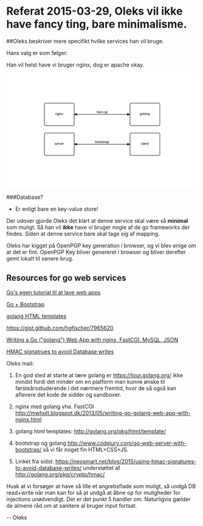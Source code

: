 # Referat 2015-03-29, Oleks vil ikke have fancy ting, bare minimalisme.


##Oleks beskriver mere specifikt hvilke services han vil bruge.

Hans valg er som følger:

Han vil helst have vi bruger nginx, dog er apache okay.

![alt text](2015-03-29/server_specific_software.png "Oleks valg af web-service")

###Database?
  + Er enligt bare en key-value store!


Der udover gjorde Oleks det klart at denne service skal være så __minimal__ som muligt. Så han vil __ikke__ have vi bruger nogle af de go frameworks der findes. Siden at denne service bare skal tage sig af mapping.


Oleks har kigget på OpenPGP key generation i browser, og vi blev enige om at det er fint. OpenPGP Key bliver genereret i browser og bliver derefter gemt lokalt til senere brug.


## Resources for go web services

[](https://tour.golang.org/)

[Go's egen tutorial til at lave web apps](https://golang.org/doc/articles/wiki/)

[Go + Bootstrap](http://www.codejury.com/go-web-server-with-bootstrap/)

[golang HTML templates]( http://golang.org/pkg/html/template/)

https://gist.github.com/hgfischer/7965620

[Writing a Go ("golang") Web App with nginx, FastCGI, MySQL, JSON](http://mwholt.blogspot.dk/2013/05/writing-go-golang-web-app-with-nginx.html)

[HMAC signatrues to avoid Database writes](https://neosmart.net/blog/2015/using-hmac-signatures-to-avoid-database-writes/)



Oleks mail:
1. En god sted at starte at lære golang er https://tour.golang.org/
ikke mindst fordi det minder om en platform man kunne ønske til
førsteårsstuderende i det nærmere fremtid, hvor de så også kan
aflevere det kode de sidder og sandboxer.

2. nginx med golang vha. FastCGI
http://mwholt.blogspot.dk/2013/05/writing-go-golang-web-app-with-nginx.html

3. golang html templates: http://golang.org/pkg/html/template/

4. bootstrap og golang
http://www.codejury.com/go-web-server-with-bootstrap/ så vi får noget
fin HTML+CSS+JS.

5. Linket fra sidst:
https://neosmart.net/blog/2015/using-hmac-signatures-to-avoid-database-writes/
understøttet af http://golang.org/pkg/crypto/hmac/

Husk at vi forsøger at have så lille et angrebsflade som muligt, så
undgå DB read+write når man kan for så at undgå at åbne op for
muligheder for injections unødvendigt. Det er det punkt 5 handler om.
Naturligvis gælder de almene råd om at sanitere al bruger input
fortsat.

--
Oleks